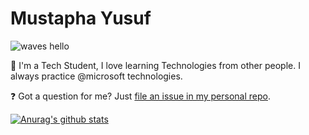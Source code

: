 # Mustapha Yusuf
![waves hello](https://media.giphy.com/media/euAnOkLGWtdHG/giphy.gif)

:wave: I'm a Tech Student, I love learning Technologies from other people. I always practice @microsoft technologies.

❓ Got a question for me? Just [file an issue in my personal repo](https://github.com/mytahir/mytahir/issues/new).


<!--
**mytahir/mytahir** is a ✨ _special_ ✨ repository because its `README.md` (this file) appears on your GitHub profile.

Here are some ideas to get you started:

- 🔭 I’m currently working on ...
- 🌱 I’m currently learning ...
- 👯 I’m looking to collaborate on ...
- 🤔 I’m looking for help with ...
- 💬 Ask me about ...
- 📫 How to reach me: ...
- 😄 Pronouns: ...
- ⚡ Fun fact: ...
-->

[![Anurag's github stats](https://github-readme-stats.vercel.app/api?username=mytahir)](https://github.com/anuraghazra/github-readme-stats)
